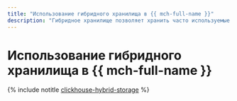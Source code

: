 ```yaml
---
title: "Использование гибридного хранилища в {{ mch-full-name }}"
description: "Гибридное хранилище позволяет хранить часто используемые данные на сетевых дисках кластера {{ mch-name }}, а редко используемые данные — в {{ objstorage-full-name }}. Автоматическое перемещение данных между этими уровнями хранения поддерживается только для таблиц семейства MergeTree."
---
```


# Использование гибридного хранилища в {{ mch-full-name }}

{% include notitle [clickhouse-hybrid-storage](../../_tutorials/dataplatform/clickhouse-hybrid-storage.md) %}
